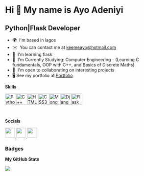 Hi 👋 My name is Ayo Adeniyi
================================

Python|Flask Developer
-----------------

* 🌍  I'm based in lagos
* ✉️  You can contact me at [keemeayo@hotmail.com](mailto:keemeayo@hotmail.com)
* 🧠  I'm learning flask
* 🌴  I'm Currently Studying: Computer Engineering - (Learning C fundamentals, OOP with C++, and Basics of Discrete Maths)
* 🤝  I'm open to collaborating on interesting projects
* 🖥️  See my portfolio at [Portfolio](http://ayo-folio.vercel.app)

    
<b>Skills</b>    
<p align="left">
<a href="https://www.python.org/" target="_blank" rel="noreferrer"><img src="https://raw.githubusercontent.com/danielcranney/readme-generator/main/public/icons/skills/python-colored.svg" width="36" height="36" alt="Python" /></a><a href="https://docs.microsoft.com/en-us/cpp/?view=msvc-170" target="_blank" rel="noreferrer"><img src="https://raw.githubusercontent.com/danielcranney/readme-generator/main/public/icons/skills/cplusplus-colored.svg" width="36" height="36" alt="C++" /></a><a href="https://developer.mozilla.org/en-US/docs/Glossary/HTML5" target="_blank" rel="noreferrer"><img src="https://raw.githubusercontent.com/danielcranney/readme-generator/main/public/icons/skills/html5-colored.svg" width="36" height="36" alt="HTML5" /></a><a href="https://www.w3.org/TR/CSS/#css" target="_blank" rel="noreferrer"><img src="https://raw.githubusercontent.com/danielcranney/readme-generator/main/public/icons/skills/css3-colored.svg" width="36" height="36" alt="CSS3" /></a><a href="https://www.mongodb.com/" target="_blank" rel="noreferrer"><img src="https://raw.githubusercontent.com/danielcranney/readme-generator/main/public/icons/skills/mongodb-colored.svg" width="36" height="36" alt="MongoDB" /></a><a href="https://www.djangoproject.com/" target="_blank" rel="noreferrer"><img src="https://raw.githubusercontent.com/danielcranney/readme-generator/main/public/icons/skills/django-colored.svg" width="36" height="36" alt="Django" /></a><a href="https://flask.palletsprojects.com/en/2.0.x/" target="_blank" rel="noreferrer"><img src="https://raw.githubusercontent.com/danielcranney/readme-generator/main/public/icons/skills/flask-colored.svg" width="36" height="36" alt="Flask" /></a>
</p><br>
                    
<b>Socials</b>                
<p align="left">
<a href="https://www.github.com/keemey" target="_blank" rel="noreferrer">
  <picture>
    <source media="(prefers-color-scheme: white)" srcset="https://raw.githubusercontent.com/danielcranney/readme-generator/main/public/icons/socials/github-dark.svg" />
    <source media="(prefers-color-scheme: dark)" srcset="https://raw.githubusercontent.com/danielcranney/readme-generator/main/public/icons/socials/github.svg" />
    <img src="https://raw.githubusercontent.com/danielcranney/readme-generator/main/public/icons/socials/github.svg" width="32" height="32" />
 </picture> 
</a>

<a href="https://www.linkedin.com/in/keay-maker" target="_blank" rel="noreferrer">
  <picture>
    <source media="(prefers-color-scheme: blue)" srcset="https://raw.githubusercontent.com/danielcranney/readme-generator/main/public/icons/socials/linkedin-dark.svg" />
    <source media="(prefers-color-scheme: dark)" srcset="https://raw.githubusercontent.com/danielcranney/readme-generator/main/public/icons/socials/linkedin.svg" />
    <img src="https://raw.githubusercontent.com/danielcranney/readme-generator/main/public/icons/socials/linkedin.svg" width="32" height="32" />
  </picture>
</a>

<a href="https://www.x.com/keemeayo" target="_blank" rel="noreferrer">
   <picture>
     <source media="(prefers-color-scheme: black)" srcset="https://raw.githubusercontent.com/danielcranney/readme-generator/main/public/icons/socials/twitter-dark.svg" />
     <source media="(prefers-color-scheme: dark)" srcset="https://raw.githubusercontent.com/danielcranney/readme-generator/main/public/icons/socials/twitter.svg" />
     <img src="https://raw.githubusercontent.com/danielcranney/readme-generator/main/public/icons/socials/twitter.svg" width="32" height="32" />
   </picture>
</a>
</p>

### Badges

<b>My GitHub Stats</b>

<a href="http://www.github.com/keemeayo"><img src="https://github-readme-streak-stats.herokuapp.com/?user=keemeayo&stroke=ffffff&background=1c1917&ring=0891b2&fire=0891b2&currStreakNum=ffffff&currStreakLabel=0891b2&sideNums=ffffff&sideLabels=ffffff&dates=ffffff&hide_border=true" /></a>

